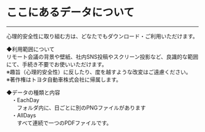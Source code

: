 # ここにあるデータについて  
------------------------  
  
心理的安全性に取り組む方は、どなたでもダウンロード・ご利用いただけます。  
  
◆利用範囲について  
リモート会議の背景や壁紙、社内SNS投稿やスクリーン投影など、良識的な範囲にて、手続き不要でお使いいただけます。  
※趣旨（心理的安全性）に反したり、度を越すような改変はご遠慮ください。  
※著作権はトヨタ自動車株式会社に帰属します。  
  
◆データの種類と内容  
　・EachDay  
　　フォルダ内に、日ごとに別のPNGファイルがあります  
　・AllDays  
　　すべて連続で一つのPDFファイルです。  

